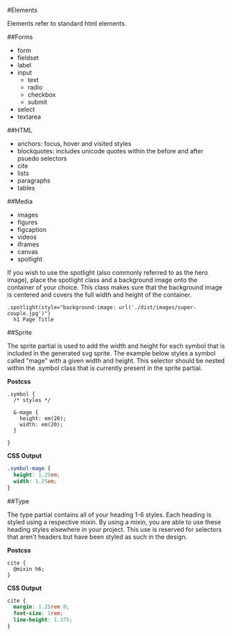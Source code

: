 #Elements

Elements refer to standard html elements.

##Forms

* form
* fieldset
* label
* input
  * text
  * radio
  * checkbox
  * submit
* select
* textarea

##HTML

* anchors: focus, hover and visited styles
* blockquotes: includes unicode quotes within the before and after psuedo selectors
* cite
* lists
* paragraphs
* tables

##Media

* images
* figures
* figcaption
* videos
* iframes
* canvas
* spotlight

If you wish to use the spotlight (also commonly referred to as the hero image), place the spotlight class and a background image onto the container of your choice. This class makes sure that the background image is centered and covers the full width and height of the container.

```pug
.spotlight(style="background-image: url('./dist/images/super-couple.jpg')")
  h1 Page Title
```

##Sprite

The sprite partial is used to add the width and height for each symbol that is included in the generated svg sprite. The example below styles a symbol called "mage" with a given width and height. This selector should be nested within the .symbol class that is currently present in the sprite partial.

**Postcss**

```postcss
.symbol {
  /* styles */

  &-mage {
    height: em(20);
    width: em(20);
  }

}
```

**CSS Output**

```css
.symbol-mage {
  height: 1.25em;
  width: 1.25em;
}
```

##Type

The type partial contains all of your heading 1-6 styles. Each heading is styled using a respective mixin. By using a mixin, you are able to use these heading styles elsewhere in your project. This use is reserved for selectors that aren't headers but have been styled as such in the design.

**Postcss**

```postcss
cite {
  @mixin h6;
}
```

**CSS Output**

```css
cite {
  margin: 1.25rem 0;
  font-size: 1rem;
  line-height: 1.375;
}
```
